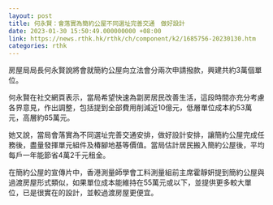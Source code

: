 ```yaml
---
layout: post
title: 何永賢：會落實為簡約公屋不同選址完善交通　做好設計
date: 2023-01-30 15:50:49.000000000 +08:00
link: https://news.rthk.hk/rthk/ch/component/k2/1685756-20230130.htm
categories: rthk
---
```


房屋局局長何永賢說將會就簡約公屋向立法會分兩次申請撥款，興建共約3萬個單位。

何永賢在社交網頁表示，當局希望快速為劏房居民改善生活，這段時間亦充分考慮各界意見，作出調整，包括提到全部費用削減近10億元，低層單位成本約53萬元，高層約65萬元。

她又說，當局會落實為不同選址完善交通安排，做好設計安排，讓簡約公屋完成任務後，盡量發揮單元組件及椿腳地基等價值。當局估計居民搬入簡約公屋後，平均每戶一年能節省4萬2千元租金。

在簡約公屋的宣傳片中，香港測量師學會工料測量組前主席霍靜妍提到簡約公屋與過渡房屋形式類似，如果單位成本能維持在55萬元或以下，並提供更多較大單位，已是很實在的設計，並較過渡房屋更便宜。

